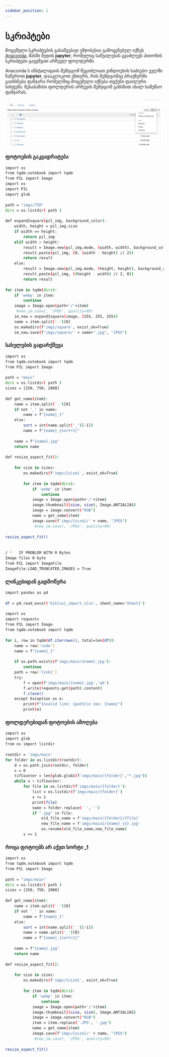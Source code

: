 ```yaml
---
sidebar_position: 1
---
```


# სკრიპტები

მოცემული სკრიპტების გასაშვებად უმჯობესია გამოყენებულ იქნეს
[Anaconda](https://www.anaconda.com/), მასში შედის
**jupyter**, რომელიც საშუალებას გვაძლევს პითონის სკრიპტები გავუშვათ
არჩეულ ფოლდერში.

Anaconda ს ინსტალაციის შემდგომ შეგიძლიათ ვინდოუსის საძიებო
ველში ჩაწეროთ **jupyter**, დააკლიკოთ ენთერს, რის შემდგომაც ბრაუზერში
გაიხსნება ფანჯარა რომელშიც მოცემული იქნება თვქენი ფაილური სისტემა.
შესაბამისი ფოლდერის არჩევის შემდგომ გახსნით ახალ სამუშაო ფანჯარას.

![screenshot](/img/products_screens/kernel.png)

### ფოტოების გაკვადრატება

```bash
import os
from tqdm.notebook import tqdm
from PIL import Image
import os
import PIL
import glob

path = "imgs/750"
dirs = os.listdir( path )

def expand2square(pil_img, background_color):
    width, height = pil_img.size
    if width == height:
        return pil_img
    elif width > height:
        result = Image.new(pil_img.mode, (width, width), background_color)
        result.paste(pil_img, (0, (width - height) // 2))
        return result
    else:
        result = Image.new(pil_img.mode, (height, height), background_color)
        result.paste(pil_img, ((height - width) // 2, 0))
        return result
    
for item in tqdm(dirs):
    if 'webp' in item:
        continue
    image = Image.open(path+'/'+item)
     #new_im.save(, 'JPEG', quality=90)
    im_new = expand2square(image, (255, 255, 255))
    name = item.split('.')[0]
    os.makedirs(f'imgs/square', exist_ok=True)
    im_new.save(f'imgs/square/' + name+".jpg", "JPEG")
```
### სახელების გადარქმევა

```bash
import os
from tqdm.notebook import tqdm
from PIL import Image

path = "main"
dirs = os.listdir( path )
sizes = [250, 750, 2000]

def get_name(item):
    name = item.split('.')[0]
    if not '_' in name:
        name = f"{name}_1"
    else:
        sort = int(name.split('_')[-1])
        name = f"{name}_{sort+1}"
       
    name = f"{name}.jpg"
    return name

def resize_aspect_fit():
    
    for size in sizes:
        os.makedirs(f'imgs/{size}', exist_ok=True)

        for item in tqdm(dirs):
            if 'webp' in item:
                continue
            image = Image.open(path+'/'+item)
            image.thumbnail((size, size), Image.ANTIALIAS)
            image = image.convert("RGB")
            name = get_name(item)
            image.save(f'imgs/{size}/' + name, "JPEG")
             #new_im.save(, 'JPEG', quality=90)
            
resize_aspect_fit()


/ *   IF PROBLEM WITH 0 Bytes
Image files 0 byte 
from PIL import ImageFile
ImageFile.LOAD_TRUNCATED_IMAGES = True
```

### ლინკებიდან გადმოწერა

```bash
import pandas as pd

df = pd.read_excel('biblusi_import.xlsx', sheet_name='Sheet1')

import os
import requests
from PIL import Image
from tqdm.notebook import tqdm

for i, row in tqdm(df.iterrows(), total=len(df)):
    name = row['code']
    name = f"{name}_1"
   
    if os.path.exists(f'imgs/main/{name}.jpg'):
        continue
    path = row['link1']
    try:
        f = open(f'imgs/main/{name}.jpg','wb')
        f.write(requests.get(path).content)
        f.close()
    except Exception as e:
        print(f"Invalid link: {path}\n sku: {name}")
        print(e)
```

### ფოლდერებიდან ფოტოების ამოღება

```bash
import os
import glob
from os import listdir

rootdir = 'imgs/main'
for folder in os.listdir(rootdir):
    d = os.path.join(rootdir, folder)
    x = 0
    tifCounter = len(glob.glob1(f'imgs/main/{folder}',"*.jpg"))
    while x < tifCounter:
        for file in os.listdir(f'imgs/main/{folder}'):
            list = os.listdir(f'imgs/main/{folder}')
            x += 1
            print(file)
            name = folder.replace(' ', '')
            if ".jpg" in file:
                old_file_name = f'imgs/main/{folder}/{file}'
                new_file_name = f'imgs/main2/{name}_{x}.jpg'
                os.rename(old_file_name,new_file_name)
        x += 1

```

### როცა ფოტოებს არ აქვთ სორტი _1

```bash
import os
from tqdm.notebook import tqdm
from PIL import Image

path = "imgs/main"
dirs = os.listdir( path )
sizes = [250, 750, 2000]

def get_name(item):
    name = item.split('.')[0]
    if not '_' in name:
        name = f"{name}_1"
    else:
        sort = int(name.split('_')[-1])
        name = name.split('_')[0]
        name = f"{name}_{sort+1}"
       
    name = f"{name}.jpg"
    return name

def resize_aspect_fit():
    
    for size in sizes:
        os.makedirs(f'imgs/{size}', exist_ok=True)

        for item in tqdm(dirs):
            if 'webp' in item:
                continue
            image = Image.open(path+'/'+item)
            image.thumbnail((size, size), Image.ANTIALIAS)
            image = image.convert("RGB")
            item = item.replace('.JPG', '.jpg')
            name = get_name(item)
            image.save(f'imgs/{size}/' + name, "JPEG")
             #new_im.save(, 'JPEG', quality=90)
            
resize_aspect_fit()
```